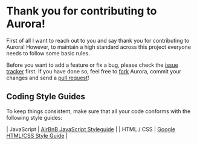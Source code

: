 # Thank you for contributing to Aurora!

First of all I want to reach out to you and say thank you for contributing to Aurora!
However, to maintain a high standard across this project everyone needs to follow some basic rules.

Before you want to add a feature or fix a bug, please check the [issue tracker](https://github.com/Spline/Aurora) first.
If you have done so, feel free to [fork](https://help.github.com/articles/fork-a-repo/) Aurora, commit your changes and send a [pull request](https://help.github.com/articles/using-pull-requests/)!

## Coding Style Guides

To keep things consistent, make sure that all your code conforms with the following style guides:

| JavaScript | [AirBnB JavaScript Styleguide](https://github.com/airbnb/javascript)                |
| HTML / CSS | [Google HTML/CSS Style Guide](https://google.github.io/styleguide/htmlcssguide.xml) |
